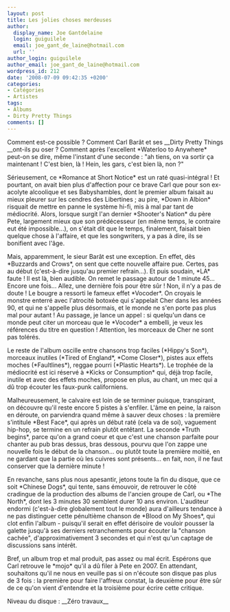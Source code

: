 ```yaml
---
layout: post
title: Les jolies choses merdeuses
author:
  display_name: Joe Gantdelaine
  login: guiguilele
  email: joe_gant_de_laine@hotmail.com
  url: ''
author_login: guiguilele
author_email: joe_gant_de_laine@hotmail.com
wordpress_id: 212
date: '2008-07-09 09:42:35 +0200'
categories:
- Catégories
- Artistes
tags:
- Albums
- Dirty Pretty Things
comments: []
---
```

<p>Comment est-ce possible ? Comment Carl Barât et ses __Dirty Pretty Things __ont-ils pu oser ? Comment après l'excellent *Waterloo to Anywhere* peut-on se dire, même l'instant d'une seconde : "ah tiens, on va sortir ça maintenant ! C'est bien, là ! Hein, les gars, c'est bien là, non ?"</p>
<p>Sérieusement, ce *Romance at Short Notice* est un raté quasi-intégral ! Et pourtant, on avait bien plus d'affection pour ce brave Carl que pour son ex-acolyte alcoolique et ses Babyshambles, dont le premier album faisait au mieux pleurer sur les cendres des Libertines ; au pire, *Down in Albion* risquait de mettre en panne le système hi-fi, mis à mal par tant de médiocrité. Alors, lorsque surgit l'an dernier *Shooter's Nation* du père Pete, largement mieux que son prédécesseur (en même temps, le contraire eut été impossible...), on s'était dit que le temps, finalement, faisait bien quelque chose à l'affaire, et que les songwriters, y a pas à dire, ils se bonifient avec l'âge.</p>
<p>Mais, apparemment, le sieur Barât est une exception. En effet, dès *Buzzards and Crows*, on sent que cette nouvelle affaire pue. Certes, pas au début (c'est-à-dire jusqu'au premier refrain...). Et puis soudain, *LA* faute ! Il est là, bien audible. On remet le passage autour de 1 minute 45... Encore une fois... Allez, une dernière fois pour être sûr ! Non, il n'y a pas de doute ! Le bougre a ressorti le fameux effet *Vocoder*. On croyais le monstre enterré avec l'atrocité botoxée qui s'appelait Cher dans les années 90, et qui ne s'appelle plus désormais, et le monde ne s'en porte pas plus mal pour autant ! Au passage, je lance un appel : si quelqu'un dans ce monde peut citer un morceau que le *Vocoder* a embelli, je veux les références du titre en question ! Attention, les morceaux de Cher ne sont pas tolérés.</p>
<p>Le reste de l'album oscille entre chansons trop faciles (*Hippy's Son*), morceaux inutiles (*Tired of England*, *Come Closer*), pistes aux effets moches (*Faultlines*), reggae pourri (*Plastic Hearts*). Le trophée de la médiocrité est ici réservé à *Kicks or Consumption* qui, déjà trop facile, inutile et avec des effets moches, propose en plus, au chant, un mec qui a dû trop écouter les faux-punk californiens.</p>
<p>Malheureusement, le calvaire est loin de se terminer puisque, transpirant, on découvre qu'il reste encore 5 pistes à s'enfiler. L'âme en peine, la raison en déroute, on parviendra quand même à sauver deux choses : la première s'intitule *Best Face*, qui après un début raté (cela va de soi), vaguement hip-hop, se termine en un refrain plutôt entêtant. La seconde *Truth begins*, parce qu'on a grand coeur et que c'est une chanson parfaite pour chanter au pub bras dessus, bras dessous, pourvu que l'on zappe une nouvelle fois le début de la chanson... ou plutôt toute la première moitié, en ne gardant que la partie où les cuivres sont présents... en fait, non, il ne faut conserver que la dernière minute !</p>
<p>En revanche, sans plus nous apesantir, jetons toute la fin du disque, que ce soit *Chinese Dogs*, qui tente, sans émouvoir, de retrouver le côté cradingue de la production des albums de l'ancien groupe de Carl, ou *The North*, dont les 3 minutes 30 semblent durer 10 ans environ. L'auditeur endormi (c'est-à-dire globalement tout le monde) aura d'ailleurs tendance à ne pas distinguer cette pénultième chanson de *Blood on My Shoes*, qui clot enfin l'album - puisqu'il serait en effet dérisoire de vouloir pousser la galette jusqu'à ses derniers retranchements pour écouter la "chanson cachée", d'approximativement 3 secondes et qui n'est qu'un captage de discussions sans intérêt.</p>
<p>Bref, un album trop et mal produit, pas assez ou mal écrit. Espérons que Carl retrouve le *mojo* qu'il a dû filer à Pete en 2007. En attendant, souhaitons qu'il ne nous en veuille pas si on n'écoute son disque pas plus de 3 fois : la première pour faire l'affreux constat, la deuxième pour être sûr de ce qu'on vient d'entendre et la troisième pour écrire cette critique.</p>
<p>Niveau du disque : __Zéro travaux__</p>
